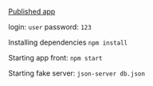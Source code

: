 [Published app](https://stailzgit.github.io/user_contacts)

login: `user`
password: `123`

Installing dependencies 
`npm install`

Starting app front: 
`npm start`

Starting fake server: 
`json-server db.json`
